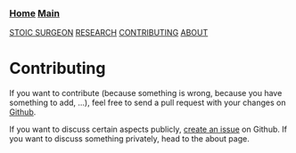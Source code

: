 ### [Home](https://CybernetiX-S3C.github.io)   [Main](https://CybernetiX-S3C.github.io/main)

[STOIC SURGEON](https://CybernetiX-S3C.github.io/main/stoicsurgeon)
[RESEARCH](https://CybernetiX-S3C.github.io/main/stoicsurgeon/research)
[CONTRIBUTING](https://CybernetiX-S3C.github.io/main/stoicsurgeon/contrib)
[ABOUT](https://CybernetiX-S3C.github.io/main/stoicsurgeon/about)

# Contributing

If you want to contribute (because something is wrong, because you have something to add, ...), feel free to send a pull request with your changes on [Github](https://github.com/CybernetiX-S3C/stoicsurgeon/).

If you want to discuss certain aspects publicly, [create an issue](https://github.com/CybernetiX-S3C/stoicsurgeon/issues/new) on Github. If you want to discuss something privately, head to the about page.
